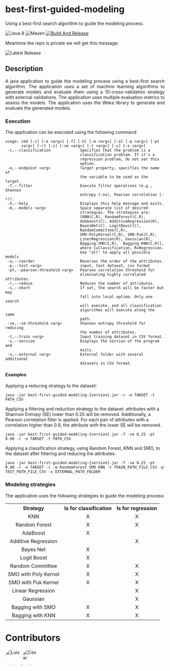 # best-first-guided-modeling

Using a best-first search algorithm to guide the modeling process.

![Java 8](https://img.shields.io/badge/Java-8-blue.svg)
![Maven](https://img.shields.io/badge/Maven-3.8.8-blue.svg)
[![Build And Release](https://github.com/cicese-biocom/best-first-guided-modeling/actions/workflows/maven_release.yml/badge.svg)](https://github.com/cicese-biocom/best-first-guided-modeling/actions/workflows/maven_release.yml)

Meantime the repo is private we will get this message:

![Latest Release](https://img.shields.io/github/v/release/cicese-biocom/best-first-guided-modeling?label=latest&style=flat-square)

## Description

<div style="text-align: justify;">
A java application to guide the modeling process using a best-first search algorithm. The application uses a set of machine learning algorithms to generate models and evaluate them using a 10-cross-validation strategy with external validations. The application uses multiple evaluation metrics to assess the models. The application uses the Weka library to generate and evaluate the generated models.
</div>

### Execution

The application can be executed using the following command:

```
usage: cmd [-c] [-e <arg>] [-f] [-h] [-m <arg>] [-o] [-p <arg>] [-pt
       <arg>] [-r] [-s] [-se <arg>] [-t <arg>] [-v] [-x <arg>]
 -c,--classification             Specifies that the problem is a
                                 classification problem. If it's a
                                 regression problem, do not set this
                                 option.
 -e,--endpoint <arg>             Target property, specifies the name of
                                 the variable to be used as the target.
 -f,--filter                     Execute filter operations (e.g., Shannon
                                 entropy (-se), Pearson correlation (-r)).
 -h,--help                       Displays this help message and exits.
 -m,--models <arg>               Space separate list of desired
                                 strategies. The strategies are:
                                 [KNN(C,R), RandomForest(C,R),
                                 Adaboost(C), AdditiveRegression(R),
                                 BayesNet(C), LogitBoost(C),
                                 RandomCommittee(C,R),
                                 SMO-PolyKernel(C,R), SMO-Puk(C,R),
                                 LinerRegression(R), Gaussian(R),
                                 Bagging-SMO(C,R),  Bagging-KNN(C,R)],
                                 where C=Classification, R=Regression.
                                 Use "all" to apply all possible models
 -o,--reorder                    Reverses the order of the attributes.
 -p,--test <arg>                 input, test dataset, csv format
 -pt,--pearson-threshold <arg>   Pearson correlation threshold for
                                 eliminating highly correlated attributes.
 -r,--reduce                     Reduces the number of attributes.
 -s,--short                      If set, the search will be faster but may
                                 fall into local optima. Only one search
                                 will execute, and all classification
                                 algorithms will execute along the same
                                 path.
 -se,--se-threshold <arg>        Shannon entropy threshold for reducing
                                 the number of attributes.
 -t,--train <arg>                Input training dataset in CSV format.
 -v,--version                    Displays the version of the program and
                                 exits.
 -x,--external <arg>             External folder with several additional
                                 datasets in CSV format.
```

#### Examples

Applying a reducing strategy to the dataset:

```
java -jar best-first-guided-modeling-{version}.jar -r -e TARGET -t PATH_CSV
```

Applying a filtering and reduction strategy to the dataset: attributes with a Shannon Entropy (SE) lower than 0.25 will
be removed. Additionally, a Pearson correlation filter is applied. For each pair of attributes with a correlation higher
than 0.9, the attribute with the lower SE will be removed.

```
java -jar best-first-guided-modeling-{version}.jar -f -se 0.25 -pt 0.90 -r -e TARGET -t PATH_CSV
```

Applying a classification strategy, using Random Forest, KNN and SMO, to the dataset after filtering and reducing the
attributes:

```
java -jar best-first-guided-modeling-{version}.jar -f -se 0.25 -pt 0.90 -r -e TARGET -c -m RandomForest SMO KNN -t TRAIN_PATH_FILE_CSV -p TEST_PATH_FILE_CSV -x EXTERNAL_PATH_FOLDER
```

### Modeling strategies

The application uses the following strategies to guide the modeling process:
<table style="margin-left:auto; margin-right:auto;text-align: center;">
  <tr>
    <th>Strategy</th>
    <th>Is for classification</th>
    <th>Is for regression</th>
  </tr>
  <tr>
    <td>KNN</td>
    <td style="text-align: center;">X</td>
    <td style="text-align: center;">X</td>
  </tr>
   <tr>
    <td>Random Forest</td>
    <td style="text-align: center;">X</td>
    <td style="text-align: center;">X</td>
  </tr>
<tr>
    <td>AdaBoost</td>
    <td style="text-align: center;">X</td>
    <td style="text-align: center;"></td>
  </tr>
   <tr>
    <td>Additive Regression</td>
    <td style="text-align: center;"></td>
    <td style="text-align: center;">X</td>
  </tr>
<tr>
    <td>Bayes Net</td>
    <td style="text-align: center;">X</td>
    <td style="text-align: center;"></td>
  </tr>
<tr>
    <td>Logit Boost</td>
    <td style="text-align: center;">X</td>
    <td style="text-align: center;"></td>
  </tr>
<tr>
    <td>Random Committee</td>
    <td style="text-align: center;">X</td>
    <td style="text-align: center;">X</td>
  </tr>
<tr>
    <td>SMO with Poly Kernel</td>
    <td style="text-align: center;">X</td>
    <td style="text-align: center;">X</td>
  </tr>
<tr>
    <td>SMO with Puk Kernel</td>
    <td style="text-align: center;">X</td>
    <td style="text-align: center;">X</td>
  </tr>
<tr>
    <td>Linear Regression</td>
    <td style="text-align: center;"></td>
    <td style="text-align: center;">X</td>
  </tr>
<tr>
    <td>Gaussian</td>
    <td style="text-align: center;"></td>
    <td style="text-align: center;">X</td>
  </tr>
<tr>
    <td>Bagging with SMO</td>
    <td style="text-align: center;">X</td>
    <td style="text-align: center;">X</td>
  </tr>
<tr>
    <td>Bagging with KNN</td>
    <td style="text-align: center;">X</td>
    <td style="text-align: center;">X</td>
  </tr>
</table>

# Contributors

<a href="https://github.com/lgarciaag89">
    <img src="https://github.com/lgarciaag89.png" width="50" style="border-radius: 50%;" alt="Luis" />
</a>
<a href="https://github.com/cicese-biocom">
    <img src="https://github.com/cicese-biocom.png" width="50" style="border-radius: 50%;" alt="Cesar" />
</a>
